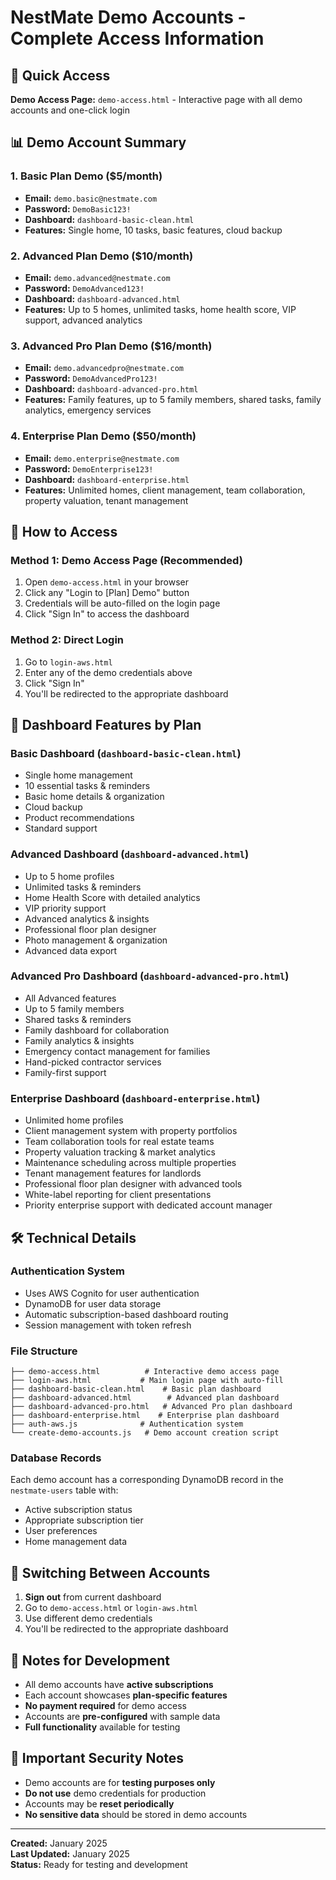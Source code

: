 # NestMate Demo Accounts - Complete Access Information

## 🚀 Quick Access
**Demo Access Page:** `demo-access.html` - Interactive page with all demo accounts and one-click login

## 📊 Demo Account Summary

### 1. Basic Plan Demo ($5/month)
- **Email:** `demo.basic@nestmate.com`
- **Password:** `DemoBasic123!`
- **Dashboard:** `dashboard-basic-clean.html`
- **Features:** Single home, 10 tasks, basic features, cloud backup

### 2. Advanced Plan Demo ($10/month) 
- **Email:** `demo.advanced@nestmate.com`
- **Password:** `DemoAdvanced123!`
- **Dashboard:** `dashboard-advanced.html`
- **Features:** Up to 5 homes, unlimited tasks, home health score, VIP support, advanced analytics

### 3. Advanced Pro Plan Demo ($16/month)
- **Email:** `demo.advancedpro@nestmate.com`
- **Password:** `DemoAdvancedPro123!`
- **Dashboard:** `dashboard-advanced-pro.html`
- **Features:** Family features, up to 5 family members, shared tasks, family analytics, emergency services

### 4. Enterprise Plan Demo ($50/month)
- **Email:** `demo.enterprise@nestmate.com`
- **Password:** `DemoEnterprise123!`
- **Dashboard:** `dashboard-enterprise.html`
- **Features:** Unlimited homes, client management, team collaboration, property valuation, tenant management

## 🔗 How to Access

### Method 1: Demo Access Page (Recommended)
1. Open `demo-access.html` in your browser
2. Click any "Login to [Plan] Demo" button
3. Credentials will be auto-filled on the login page
4. Click "Sign In" to access the dashboard

### Method 2: Direct Login
1. Go to `login-aws.html`
2. Enter any of the demo credentials above
3. Click "Sign In"
4. You'll be redirected to the appropriate dashboard

## 🎯 Dashboard Features by Plan

### Basic Dashboard (`dashboard-basic-clean.html`)
- Single home management
- 10 essential tasks & reminders
- Basic home details & organization
- Cloud backup
- Product recommendations
- Standard support

### Advanced Dashboard (`dashboard-advanced.html`)
- Up to 5 home profiles
- Unlimited tasks & reminders
- Home Health Score with detailed analytics
- VIP priority support
- Advanced analytics & insights
- Professional floor plan designer
- Photo management & organization
- Advanced data export

### Advanced Pro Dashboard (`dashboard-advanced-pro.html`)
- All Advanced features
- Up to 5 family members
- Shared tasks & reminders
- Family dashboard for collaboration
- Family analytics & insights
- Emergency contact management for families
- Hand-picked contractor services
- Family-first support

### Enterprise Dashboard (`dashboard-enterprise.html`)
- Unlimited home profiles
- Client management system with property portfolios
- Team collaboration tools for real estate teams
- Property valuation tracking & market analytics
- Maintenance scheduling across multiple properties
- Tenant management features for landlords
- Professional floor plan designer with advanced tools
- White-label reporting for client presentations
- Priority enterprise support with dedicated account manager

## 🛠️ Technical Details

### Authentication System
- Uses AWS Cognito for user authentication
- DynamoDB for user data storage
- Automatic subscription-based dashboard routing
- Session management with token refresh

### File Structure
```
├── demo-access.html          # Interactive demo access page
├── login-aws.html           # Main login page with auto-fill
├── dashboard-basic-clean.html    # Basic plan dashboard
├── dashboard-advanced.html        # Advanced plan dashboard
├── dashboard-advanced-pro.html   # Advanced Pro plan dashboard
├── dashboard-enterprise.html    # Enterprise plan dashboard
├── auth-aws.js              # Authentication system
└── create-demo-accounts.js   # Demo account creation script
```

### Database Records
Each demo account has a corresponding DynamoDB record in the `nestmate-users` table with:
- Active subscription status
- Appropriate subscription tier
- User preferences
- Home management data

## 🔄 Switching Between Accounts

1. **Sign out** from current dashboard
2. Go to `demo-access.html` or `login-aws.html`
3. Use different demo credentials
4. You'll be redirected to the appropriate dashboard

## 📝 Notes for Development

- All demo accounts have **active subscriptions**
- Each account showcases **plan-specific features**
- **No payment required** for demo access
- Accounts are **pre-configured** with sample data
- **Full functionality** available for testing

## 🚨 Important Security Notes

- Demo accounts are for **testing purposes only**
- **Do not use** demo credentials for production
- Accounts may be **reset periodically**
- **No sensitive data** should be stored in demo accounts

---

**Created:** January 2025  
**Last Updated:** January 2025  
**Status:** Ready for testing and development
